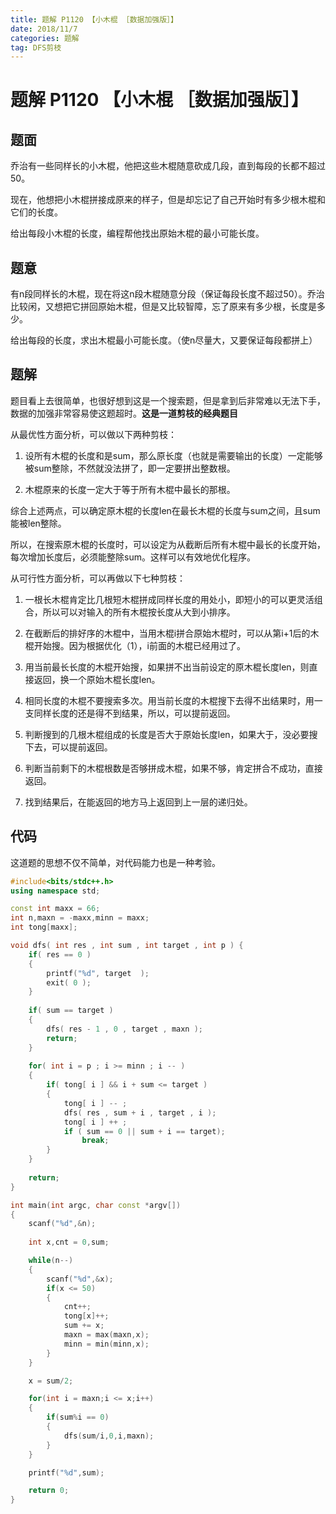 ```yaml
---
title: 题解 P1120 【小木棍 ［数据加强版］】
date: 2018/11/7
categories: 题解
tag: DFS剪枝
---
```


# 题解 P1120 【小木棍 ［数据加强版］】

## 题面

乔治有一些同样长的小木棍，他把这些木棍随意砍成几段，直到每段的长都不超过50。

现在，他想把小木棍拼接成原来的样子，但是却忘记了自己开始时有多少根木棍和它们的长度。

给出每段小木棍的长度，编程帮他找出原始木棍的最小可能长度。

## 题意

有n段同样长的木棍，现在将这n段木棍随意分段（保证每段长度不超过50）。乔治比较闲，又想把它拼回原始木棍，但是又比较智障，忘了原来有多少根，长度是多少。

给出每段的长度，求出木棍最小可能长度。（使n尽量大，又要保证每段都拼上）

## 题解

题目看上去很简单，也很好想到这是一个搜索题，但是拿到后非常难以无法下手，数据的加强非常容易使这题超时。**这是一道剪枝的经典题目**

<!--more-->


从最优性方面分析，可以做以下两种剪枝：

1. 设所有木棍的长度和是sum，那么原长度（也就是需要输出的长度）一定能够被sum整除，不然就没法拼了，即一定要拼出整数根。

2. 木棍原来的长度一定大于等于所有木棍中最长的那根。

综合上述两点，可以确定原木棍的长度len在最长木棍的长度与sum之间，且sum能被len整除。

所以，在搜索原木棍的长度时，可以设定为从截断后所有木棍中最长的长度开始，每次增加长度后，必须能整除sum。这样可以有效地优化程序。

从可行性方面分析，可以再做以下七种剪枝：

1. 一根长木棍肯定比几根短木棍拼成同样长度的用处小，即短小的可以更灵活组合，所以可以对输入的所有木棍按长度从大到小排序。

2. 在截断后的排好序的木棍中，当用木棍i拼合原始木棍时，可以从第i+1后的木棍开始搜。因为根据优化（1），i前面的木棍已经用过了。

3. 用当前最长长度的木棍开始搜，如果拼不出当前设定的原木棍长度len，则直接返回，换一个原始木棍长度len。

4. 相同长度的木棍不要搜索多次。用当前长度的木棍搜下去得不出结果时，用一支同样长度的还是得不到结果，所以，可以提前返回。

5. 判断搜到的几根木棍组成的长度是否大于原始长度len，如果大于，没必要搜下去，可以提前返回。

6. 判断当前剩下的木棍根数是否够拼成木棍，如果不够，肯定拼合不成功，直接返回。

7. 找到结果后，在能返回的地方马上返回到上一层的递归处。


## 代码

这道题的思想不仅不简单，对代码能力也是一种考验。

```cpp
#include<bits/stdc++.h>
using namespace std;

const int maxx = 66;
int n,maxn = -maxx,minn = maxx;
int tong[maxx];

void dfs( int res , int sum , int target , int p ) {
    if( res == 0 ) 
    {
        printf("%d", target  );
        exit( 0 );
    }
    
    if( sum == target ) 
    {
        dfs( res - 1 , 0 , target , maxn );
        return;
    }
    
    for( int i = p ; i >= minn ; i -- ) 
    { 
        if( tong[ i ] && i + sum <= target ) 
        {
            tong[ i ] -- ;
            dfs( res , sum + i , target , i );
            tong[ i ] ++ ;
            if ( sum == 0 || sum + i == target);
                break;
        }
    }
    
    return;
}

int main(int argc, char const *argv[])
{
    scanf("%d",&n);
    
    int x,cnt = 0,sum;

    while(n--)
    {
        scanf("%d",&x);
        if(x <= 50)
        {
            cnt++;
            tong[x]++;
            sum += x;
            maxn = max(maxn,x);
            minn = min(minn,x);
        }
    }

    x = sum/2;

    for(int i = maxn;i <= x;i++)
    {
        if(sum%i == 0)
        {
            dfs(sum/i,0,i,maxn);
        }
    }

    printf("%d",sum);

    return 0;
}

```